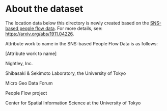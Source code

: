 # About the dataset
The location data below this directory is newly created based on the [SNS-based people flow data](https://nightley.jp/archives/1954/). For more details, see: https://arxiv.org/abs/1911.04226.

Attribute work to name in the SNS-based People Flow Data is as follows:

[Attribute work to name]

Nightley, Inc.

Shibasaki & Sekimoto Laboratory, the University of Tokyo

Micro Geo Data Forum

People Flow project

Center for Spatial Information Science at the University of Tokyo
